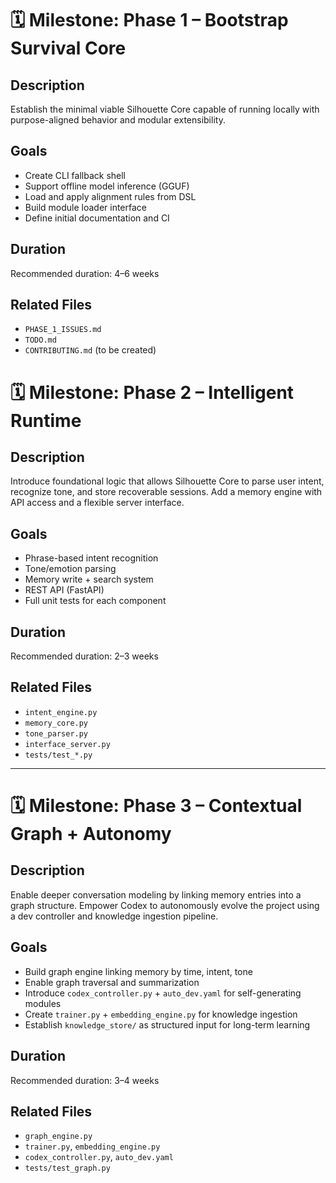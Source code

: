
# 🗓️ Milestone: Phase 1 – Bootstrap Survival Core

## Description
Establish the minimal viable Silhouette Core capable of running locally with purpose-aligned behavior and modular extensibility.

## Goals
- Create CLI fallback shell
- Support offline model inference (GGUF)
- Load and apply alignment rules from DSL
- Build module loader interface
- Define initial documentation and CI

## Duration
Recommended duration: 4–6 weeks

## Related Files
- `PHASE_1_ISSUES.md`
- `TODO.md`
- `CONTRIBUTING.md` (to be created)


# 🗓️ Milestone: Phase 2 – Intelligent Runtime

## Description
Introduce foundational logic that allows Silhouette Core to parse user intent, recognize tone, and store recoverable sessions. Add a memory engine with API access and a flexible server interface.

## Goals
- Phrase-based intent recognition
- Tone/emotion parsing
- Memory write + search system
- REST API (FastAPI)
- Full unit tests for each component

## Duration
Recommended duration: 2–3 weeks

## Related Files
- `intent_engine.py`
- `memory_core.py`
- `tone_parser.py`
- `interface_server.py`
- `tests/test_*.py`

---

# 🗓️ Milestone: Phase 3 – Contextual Graph + Autonomy

## Description
Enable deeper conversation modeling by linking memory entries into a graph structure. Empower Codex to autonomously evolve the project using a dev controller and knowledge ingestion pipeline.

## Goals
- Build graph engine linking memory by time, intent, tone
- Enable graph traversal and summarization
- Introduce `codex_controller.py` + `auto_dev.yaml` for self-generating modules
- Create `trainer.py` + `embedding_engine.py` for knowledge ingestion
- Establish `knowledge_store/` as structured input for long-term learning

## Duration
Recommended duration: 3–4 weeks

## Related Files
- `graph_engine.py`
- `trainer.py`, `embedding_engine.py`
- `codex_controller.py`, `auto_dev.yaml`
- `tests/test_graph.py`
